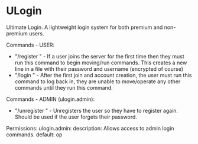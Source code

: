 # ULogin
Ultimate Login. A lightweight login system for both premium and non-premium users.

Commands - USER:
- "/register <password>" - If a user joins the server for the first time then they must run this command to begin moving/run commands. This creates a new line in a file with their password and username (encrypted of course)
- "/login <password>" - After the first join and account creation, the user must run this command to log back in, they are unable to move/operate any other commands until they run this command.

Commands - ADMIN (ulogin.admin):
- "/unregister <username>" - Unregisters the user so they have to register again. Should be used if the user forgets their password.

Permissions:
ulogin.admin:
  description: Allows access to admin login commands.
  default: op

